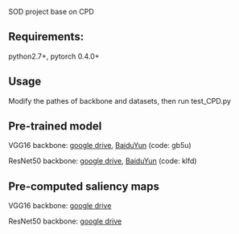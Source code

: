 SOD project base on CPD

Requirements: 
----
python2.7+, pytorch 0.4.0+

Usage
-----
Modify the pathes of backbone and datasets, then run test_CPD.py

Pre-trained model
-----
VGG16     backbone: [google drive](https://drive.google.com/open?id=1ddopz30_sNPOb0MvTCoNwZwL-oQDMGIW), [BaiduYun](https://pan.baidu.com/s/18qF_tpyRfbgZ0YLleP8c5A) (code: gb5u)

ResNet50  backbone: [google drive](https://drive.google.com/open?id=188sybU9VU5rW2BH2Yzhko4w-G5sPp6yG), [BaiduYun](https://pan.baidu.com/s/1tc6MWlj5sbMJJGCyUNFxbQ) (code: klfd)

Pre-computed saliency maps
-----
VGG16     backbone: [google drive](https://drive.google.com/open?id=1LcCTcKGEsZjO8WUgbGpiiZ4atQrK1u_O)

ResNet50  backbone: [google drive](https://drive.google.com/open?id=16pLY2qYZ1KIzPRwR7zFUseEDJiwhdHOg)


